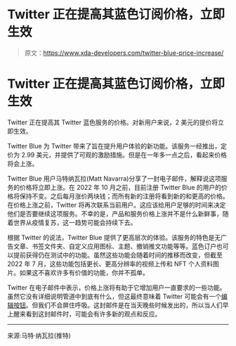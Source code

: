 # Twitter 正在提高其蓝色订阅价格，立即生效

> 原文：<https://www.xda-developers.com/twitter-blue-price-increase/>

# Twitter 正在提高其蓝色订阅价格，立即生效

Twitter 正在提高其 Twitter 蓝色服务的价格。对新用户来说，2 美元的提价将立即生效。

Twitter Blue 为 Twitter 带来了旨在提升用户体验的新功能。该服务一经推出，定价为 2.99 美元，并提供了可观的激励措施。但是在一年多一点之后，看起来价格将会上涨。

Twitter Blue 用户马特纳瓦拉(Matt Navarra)分享了一封电子邮件，解释说这项服务的价格将立即上涨。在 2022 年 10 月之前，目前注册 Twitter Blue 的用户的价格将保持不变。之后每月涨价两块钱；而所有新的注册将看到新的和更高的价格。在价格上涨之前，Twitter 将再次联系当前用户。这应该给用户足够的时间来决定他们是否要继续这项服务。不幸的是，产品和服务价格上涨并不是什么新鲜事，随着世界从疫情复苏，这一趋势可能会持续下去。

根据 Twitter 的说法，Twitter Blue 提供了更高层次的体验。该服务的特色是无广告文章、书签文件夹、自定义应用图标、主题、撤销推文功能等等。蓝色订户也可以提前获得仍在测试中的功能。虽然这些功能会随着时间的推移而改变，但截至 2022 年 7 月，这些功能包括更长、更高分辨率的视频上传和 NFT 个人资料图片。如果这不喜欢许多有价值的功能，你并不孤单。

Twitter 在电子邮件中表示，价格上涨将有助于它增加用户一直要求的一些功能。虽然它没有详细说明管道中到底有什么，但这最终意味着 Twitter 可能会有一个[编辑按钮](https://www.xda-developers.com/twitter-finally-edit-button/)。但我们不会屏住呼吸。这封邮件是在当天晚些时候发出的，所以当人们早上醒来看到这封邮件时，可能会有许多新的观点和反应。

* * *

来源:马特·纳瓦拉(推特)